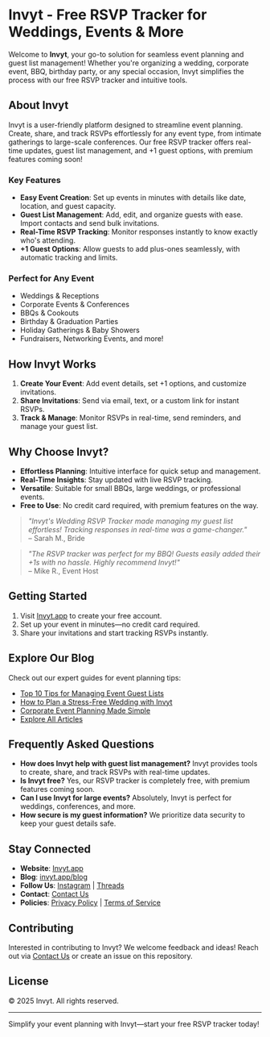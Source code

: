 # Invyt - Free RSVP Tracker for Weddings, Events & More

Welcome to **Invyt**, your go-to solution for seamless event planning and guest list management! Whether you're organizing a wedding, corporate event, BBQ, birthday party, or any special occasion, Invyt simplifies the process with our free RSVP tracker and intuitive tools.

## About Invyt

Invyt is a user-friendly platform designed to streamline event planning. Create, share, and track RSVPs effortlessly for any event type, from intimate gatherings to large-scale conferences. Our free RSVP tracker offers real-time updates, guest list management, and +1 guest options, with premium features coming soon!

### Key Features
- **Easy Event Creation**: Set up events in minutes with details like date, location, and guest capacity.
- **Guest List Management**: Add, edit, and organize guests with ease. Import contacts and send bulk invitations.
- **Real-Time RSVP Tracking**: Monitor responses instantly to know exactly who's attending.
- **+1 Guest Options**: Allow guests to add plus-ones seamlessly, with automatic tracking and limits.

### Perfect for Any Event
- Weddings & Receptions
- Corporate Events & Conferences
- BBQs & Cookouts
- Birthday & Graduation Parties
- Holiday Gatherings & Baby Showers
- Fundraisers, Networking Events, and more!

## How Invyt Works
1. **Create Your Event**: Add event details, set +1 options, and customize invitations.
2. **Share Invitations**: Send via email, text, or a custom link for instant RSVPs.
3. **Track & Manage**: Monitor RSVPs in real-time, send reminders, and manage your guest list.

## Why Choose Invyt?
- **Effortless Planning**: Intuitive interface for quick setup and management.
- **Real-Time Insights**: Stay updated with live RSVP tracking.
- **Versatile**: Suitable for small BBQs, large weddings, or professional events.
- **Free to Use**: No credit card required, with premium features on the way.

> *"Invyt's Wedding RSVP Tracker made managing my guest list effortless! Tracking responses in real-time was a game-changer."*  
> – Sarah M., Bride

> *"The RSVP tracker was perfect for my BBQ! Guests easily added their +1s with no hassle. Highly recommend Invyt!"*  
> – Mike R., Event Host

## Getting Started
1. Visit [Invyt.app](https://www.invyt.app) to create your free account.
2. Set up your event in minutes—no credit card required.
3. Share your invitations and start tracking RSVPs instantly.

## Explore Our Blog
Check out our expert guides for event planning tips:
- [Top 10 Tips for Managing Event Guest Lists](https://www.invyt.app/blog/10-ways-to-optimize-your-wedding-guest-list-for-a-memorable-celebration)
- [How to Plan a Stress-Free Wedding with Invyt](https://www.invyt.app/blog?tag=Wedding%20Planning)
- [Corporate Event Planning Made Simple](https://www.invyt.app/blog?tag=Corporate%20Events)
- [Explore All Articles](https://www.invyt.app/blog)

## Frequently Asked Questions
- **How does Invyt help with guest list management?** Invyt provides tools to create, share, and track RSVPs with real-time updates.
- **Is Invyt free?** Yes, our RSVP tracker is completely free, with premium features coming soon.
- **Can I use Invyt for large events?** Absolutely, Invyt is perfect for weddings, conferences, and more.
- **How secure is my guest information?** We prioritize data security to keep your guest details safe.

## Stay Connected
- **Website**: [Invyt.app](https://www.invyt.app)
- **Blog**: [invyt.app/blog](https://www.invyt.app/blog)
- **Follow Us**: [Instagram](https://instagram.com/invyt.app) | [Threads](https://threads.net/@invyt.app)
- **Contact**: [Contact Us](mailto:dev@codingspace.io)
- **Policies**: [Privacy Policy](https://www.invyt.app/privacy) | [Terms of Service](https://www.invyt.app/terms)

## Contributing
Interested in contributing to Invyt? We welcome feedback and ideas! Reach out via [Contact Us](https://www.invyt.app/contact) or create an issue on this repository.

## License
© 2025 Invyt. All rights reserved.

---

Simplify your event planning with Invyt—start your free RSVP tracker today!
